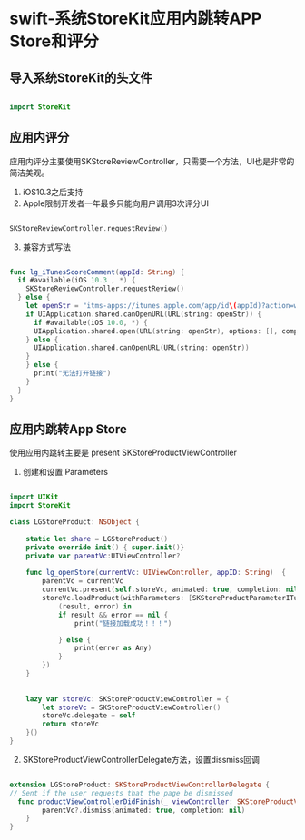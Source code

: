 # swift-系统StoreKit应用内跳转APP Store和评分

## 导入系统StoreKit的头文件

``` swift

import StoreKit

```

## 应用内评分

应用内评分主要使用SKStoreReviewController，只需要一个方法，UI也是非常的简洁美观。

1. iOS10.3之后支持
2. Apple限制开发者一年最多只能向用户调用3次评分UI

``` swift

SKStoreReviewController.requestReview()

```

3. 兼容方式写法

``` swift

func lg_iTunesScoreComment(appId: String) {
  if #available(iOS 10.3 , *) {
  	SKStoreReviewController.requestReview()
  } else {
    let openStr = "itms-apps://itunes.apple.com/app/id\(appId)?action=write-review"
    if UIApplication.shared.canOpenURL(URL(string: openStr)) {
      if #available(iOS 10.0, *) {
      UIApplication.shared.open(URL(string: openStr), options: [], completionHandler: nil)
    } else {
      UIApplication.shared.canOpenURL(URL(string: openStr))
    }
    } else {
      print("无法打开链接")
    }
  }
}

```

## 应用内跳转App Store

使用应用内跳转主要是 present SKStoreProductViewController

1. 创建和设置 Parameters

``` swift

import UIKit
import StoreKit

class LGStoreProduct: NSObject {
    
    static let share = LGStoreProduct()
    private override init() { super.init()}
    private var parentVc:UIViewController?
    
    func lg_openStore(currentVc: UIViewController, appID: String)  {
        parentVc = currentVc
        currentVc.present(self.storeVc, animated: true, completion: nil)
        storeVc.loadProduct(withParameters: [SKStoreProductParameterITunesItemIdentifier: appID], completionBlock: {
            (result, error) in
            if result && error == nil {
                print("链接加载成功！！！")

            } else {
                print(error as Any)
            }
        })
    }
    
    
    lazy var storeVc: SKStoreProductViewController = {
        let storeVc = SKStoreProductViewController()
        storeVc.delegate = self
        return storeVc
    }()
}

```

2. SKStoreProductViewControllerDelegate方法，设置dissmiss回调

``` swift

extension LGStoreProduct: SKStoreProductViewControllerDelegate {
// Sent if the user requests that the page be dismissed
  func productViewControllerDidFinish(_ viewController: SKStoreProductViewController) {
		parentVc?.dismiss(animated: true, completion: nil)
	}
}

```